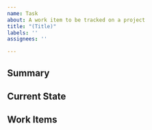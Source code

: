 ```yaml
---
name: Task
about: A work item to be tracked on a project
title: "(Title)"
labels: ''
assignees: ''

---
```


<!-- Fill in relevant sections, remove the rest. -->

## Summary
<!-- Provide a short high level overview of the work item. -->

## Current State
<!-- Currently, … -->

## Work Items
<!--
- [ ] First step: #…
- [ ] Stabilization
-->
